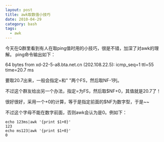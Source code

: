 ```yaml
---
layout: post
title: awk取数值小技巧
date: 2010-04-29
category: bash
tags:
  - awk
---
```


今天在Q群里看到有人在取ping值时用的小技巧，很是不错，加深了对awk的理解。
ping命令输出如下：

64 bytes from xd-22-5-a8.bta.net.cn (202.108.22.5): icmp_seq=1 ttl=55 time=20.7 ms

要取20.7出来，一般会指定=和" "两个FS，然后取NF-1列。

不过这个群友给出另一个办法，指定=为FS，然后取$NF+0，其值就是20.7了！

很好很好，采用一个+0的计算，等于是指定前面的$NF为数字型，于是~~

不过这个字母不能在数字前面，否则awk会认为是0。例如下：

    echo 123ms|awk '{print $1+0}'
    123
    echo ms123|awk '{print $1+0}'
    0

